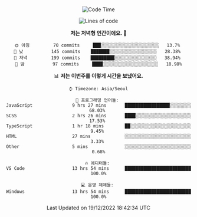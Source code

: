 <div align="center">

<br />

 <!--START_SECTION:waka-->
![Code Time](http://img.shields.io/badge/Code%20Time-199%20hrs%2010%20mins-blue)

![Lines of code](https://img.shields.io/badge/%EC%A0%80%EB%8A%94%20%EC%97%AC%ED%83%9C%EA%B9%8C%EC%A7%80%20-278%20Thousand%20%EC%A4%84%EC%9D%98%20%EC%BD%94%EB%93%9C%EB%A5%BC%20%EC%9E%91%EC%84%B1%ED%96%88%EC%96%B4%EC%9A%94.-blue)

**저는 저녁형 인간이에요. 🦉** 

```text
🌞 아침         70 commits     ███░░░░░░░░░░░░░░░░░░░░░░   13.7% 
🌆 낮　         145 commits    ███████░░░░░░░░░░░░░░░░░░   28.38% 
🌃 저녁         199 commits    █████████░░░░░░░░░░░░░░░░   38.94% 
🌙 밤　         97 commits     ████░░░░░░░░░░░░░░░░░░░░░   18.98%

```


📊 **저는 이번주를 이렇게 시간을 보냈어요.** 

```text
⌚︎ Timezone: Asia/Seoul

💬 프로그래밍 언어들: 
JavaScript               9 hrs 27 mins       █████████████████░░░░░░░░   68.03% 
SCSS                     2 hrs 26 mins       ████░░░░░░░░░░░░░░░░░░░░░   17.53% 
TypeScript               1 hr 18 mins        ██░░░░░░░░░░░░░░░░░░░░░░░   9.45% 
HTML                     27 mins             ░░░░░░░░░░░░░░░░░░░░░░░░░   3.33% 
Other                    5 mins              ░░░░░░░░░░░░░░░░░░░░░░░░░   0.68%

🔥 에디터들: 
VS Code                  13 hrs 54 mins      █████████████████████████   100.0%

💻 운영 체제들: 
Windows                  13 hrs 54 mins      █████████████████████████   100.0%

```


 Last Updated on 19/12/2022 18:42:34 UTC
<!--END_SECTION:waka-->

</div>
